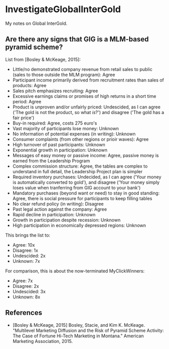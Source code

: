 # InvestigateGlobalInterGold

My notes on Global InterGold.

## Are there any signs that GIG is a MLM-based pyramid scheme?

List from [Bosley & McKeage, 2015]:

 * Little/no demonstrated company revenue from retail sales to public (sales to those outside the MLM program): Agree
 * Participant income primarily derived from recruitment rates than sales of products: Agree
 * Sales pitch emphasizes recruiting: Agree
 * Excessive earnings claims or promises of high returns in a short time period: Agree
 * Product is unproven and/or unfairly priced: Undescided, as I can agree ('The gold is not the product, so what *is*?') and disagree ('The gold has a fair price')
 * Buy-in required: Agree, costs 275 euro's
 * Vast majority of participants lose money: Unknown
 * No information of potential expenses (in writing): Unknown
 * Consumer complaints (from other regions or prioir waves): Agree
 * High turnover of past participants: Unknown
 * Exponential growth in participation: Unknown
 * Messages of easy money or passive income: Agree, passive money is earned from the Leadership Program
 * Complex commission structure: Agree, the tables are complex to understand in full detail, the Leadership Project plan is simpler
 * Required inventory purchases: Undecided, as I can agree ('Your money is automatically converted to gold'), and disagree ('Your money simply loses value when tranferring from GIG account to your bank')
 * Mandatory purchases (beyond want or need) to stay in good standing: Agree, there is social pressure for participants to keep filling tables
 * No clear refund policy (in writing): Disagree
 * Past legal action against the company: Agree
 * Rapid decline in participation: Unknown
 * Growth in participation despite recession: Unknown
 * High participation in economically depressed regions: Unknown

This brings the list to:

 * Agree: 10x
 * Disagree: 1x
 * Undescided: 2x
 * Unknown: 7x

For comparison, this is about the now-terminated MyClickWinners:

 * Agree: 7x
 * Disagree: 2x
 * Undescided: 3x
 * Unknown: 8x

## References

 * [Bosley & McKeage, 2015] Bosley, Stacie, and Kim K. McKeage. "Multilevel Marketing Diffusion and the Risk of Pyramid Scheme Activity: The Case of Fortune Hi-Tech Marketing in Montana." American Marketing Association, 2015.
